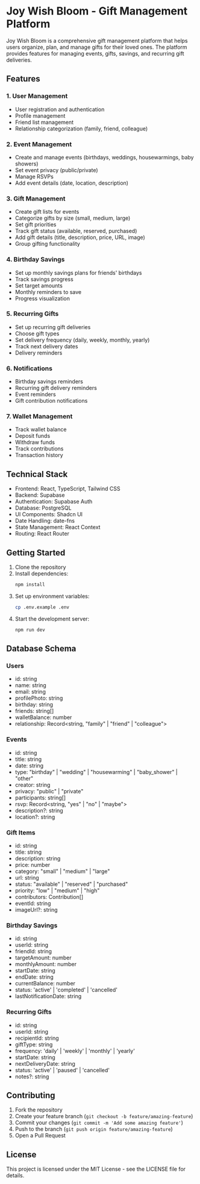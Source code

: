 # Joy Wish Bloom - Gift Management Platform

Joy Wish Bloom is a comprehensive gift management platform that helps users organize, plan, and manage gifts for their loved ones. The platform provides features for managing events, gifts, savings, and recurring gift deliveries.

## Features

### 1. User Management
- User registration and authentication
- Profile management
- Friend list management
- Relationship categorization (family, friend, colleague)

### 2. Event Management
- Create and manage events (birthdays, weddings, housewarmings, baby showers)
- Set event privacy (public/private)
- Manage RSVPs
- Add event details (date, location, description)

### 3. Gift Management
- Create gift lists for events
- Categorize gifts by size (small, medium, large)
- Set gift priorities
- Track gift status (available, reserved, purchased)
- Add gift details (title, description, price, URL, image)
- Group gifting functionality

### 4. Birthday Savings
- Set up monthly savings plans for friends' birthdays
- Track savings progress
- Set target amounts
- Monthly reminders to save
- Progress visualization

### 5. Recurring Gifts
- Set up recurring gift deliveries
- Choose gift types
- Set delivery frequency (daily, weekly, monthly, yearly)
- Track next delivery dates
- Delivery reminders

### 6. Notifications
- Birthday savings reminders
- Recurring gift delivery reminders
- Event reminders
- Gift contribution notifications

### 7. Wallet Management
- Track wallet balance
- Deposit funds
- Withdraw funds
- Track contributions
- Transaction history

## Technical Stack

- Frontend: React, TypeScript, Tailwind CSS
- Backend: Supabase
- Authentication: Supabase Auth
- Database: PostgreSQL
- UI Components: Shadcn UI
- Date Handling: date-fns
- State Management: React Context
- Routing: React Router

## Getting Started

1. Clone the repository
2. Install dependencies:
   ```bash
   npm install
   ```
3. Set up environment variables:
   ```bash
   cp .env.example .env
   ```
4. Start the development server:
   ```bash
   npm run dev
   ```

## Database Schema

### Users
- id: string
- name: string
- email: string
- profilePhoto: string
- birthday: string
- friends: string[]
- walletBalance: number
- relationship: Record<string, "family" | "friend" | "colleague">

### Events
- id: string
- title: string
- date: string
- type: "birthday" | "wedding" | "housewarming" | "baby_shower" | "other"
- creator: string
- privacy: "public" | "private"
- participants: string[]
- rsvp: Record<string, "yes" | "no" | "maybe">
- description?: string
- location?: string

### Gift Items
- id: string
- title: string
- description: string
- price: number
- category: "small" | "medium" | "large"
- url: string
- status: "available" | "reserved" | "purchased"
- priority: "low" | "medium" | "high"
- contributors: Contribution[]
- eventId: string
- imageUrl?: string

### Birthday Savings
- id: string
- userId: string
- friendId: string
- targetAmount: number
- monthlyAmount: number
- startDate: string
- endDate: string
- currentBalance: number
- status: 'active' | 'completed' | 'cancelled'
- lastNotificationDate: string

### Recurring Gifts
- id: string
- userId: string
- recipientId: string
- giftType: string
- frequency: 'daily' | 'weekly' | 'monthly' | 'yearly'
- startDate: string
- nextDeliveryDate: string
- status: 'active' | 'paused' | 'cancelled'
- notes?: string

## Contributing

1. Fork the repository
2. Create your feature branch (`git checkout -b feature/amazing-feature`)
3. Commit your changes (`git commit -m 'Add some amazing feature'`)
4. Push to the branch (`git push origin feature/amazing-feature`)
5. Open a Pull Request

## License

This project is licensed under the MIT License - see the LICENSE file for details.
